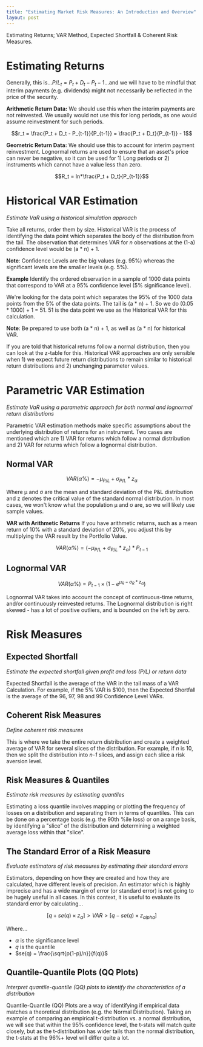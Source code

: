 ```yaml
---
title: "Estimating Market Risk Measures: An Introduction and Overview"
layout: post
---
```

Estimating Returns; VAR Method, Expected Shortfall & Coherent Risk Measures.

# Estimating Returns
Generally, this is...$P/L_t = P_t + D_t - P_t-1$...and we will have to be mindful that interim payments (e.g. dividends) might not necessarily be reflected in the price of the security. 

**Arithmetic Return Data:** We should use this when the interim payments are not reinvested. We usually would not use this for long periods, as one would assume reinvestment for such periods.

$$r_t =  \frac{P_t + D_t - P_{t-1}}{P_{t-1}} = \frac{P_t + D_t}{P_{t-1}} - 1$$

**Geometric Return Data:** We should use this to account for interim payment reinvestment. Lognormal returns are used to ensure that an asset's price can never be negative, so it can be used for 1) Long periods or 2) instruments which cannot have a value less than zero.

$$R_t =  ln*\frac{P_t + D_t}{P_{t-1}}$$

# Historical VAR Estimation
*Estimate VaR using a historical simulation approach*

Take all returns, order them by size. Historical VAR is the process of identifying the data point which separates the body of the distribution from the tail. The observation that determines VAR for *n* observations at the (1-a) confidence level would be (a * n) + 1.

**Note**: Confidence Levels are the big values (e.g. 95%) whereas the significant levels are the smaller levels (e.g. 5%). 

**Example** Identify the ordered observation in a sample of 1000 data points that correspond to VAR at a 95% confidence level (5% significance level). 

We're looking for the data point which separates the 95% of the 1000 data points from the 5% of the data points. The tail is (a * n) + 1. So we do (0.05 * 1000) + 1 = 51. 51 is the data point we use as the Historical VAR for this calculation.

**Note**: Be prepared to use both (a * n) + 1, as well as (a * n) for historical VAR.

If you are told that historical returns follow a normal distribution, then you can look at the z-table for this. Historical VAR approaches are only sensible when 1) we expect future return distributions to remain similar to historical return distributions and 2) unchanging parameter values.

# Parametric VAR Estimation
*Estimate VaR using a parametric approach for both normal and lognormal return distributions*

Parametric VAR estimation methods make specific assumptions about the underlying distribution of returns for an instrument. Two cases are mentioned which are 1) VAR for returns which follow a normal distribution and 2) VAR for returns which follow a lognormal distribution.

## Normal VAR

$$VAR(\alpha\%) = - \mu_{P/L} + \sigma_{P/L} * z_ \alpha$$

Where μ and σ are the mean and standard deviation of the P&L distribution and z denotes the critical value of the standard normal distribution. In most cases, we won't know what the population μ and σ are, so we will likely use sample values.

**VAR with Arithmetic Returns**
If you have arithmetic returns, such as a mean return of 10% with a standard deviation of 20%, you adjust this by multiplying the VAR result by the Portfolio Value. 

$$VAR(\alpha\%) = (- \mu_{P/L} + \sigma_{P/L} * z_ \alpha) * P_{t-1}$$

## Lognormal VAR

$$VAR(\alpha\%) = P_{t-1}  \times (1-e^{\mu_{R}-\sigma_{R} * z_ \alpha})$$

Lognormal VAR takes into account the concept of continuous-time returns, and/or continuously reinvested returns. The Lognormal distribution is right skewed - has a lot of positive outliers, and is bounded on the left by zero. 

# Risk Measures

## Expected Shortfall
*Estimate the expected shortfall given profit and loss (P/L) or return data*

Expected Shortfall is the average of the VAR in the tail mass of a VAR Calculation. For example, if the 5% VAR is $100, then the Expected Shortfall is the average of the 96, 97, 98 and 99 Confidence Level VARs. 

## Coherent Risk Measures
*Define coherent risk measures*

This is where we take the entire return distribution and create a weighted average of VAR for several slices of the distribution. For example, if *n* is 10, then we split the distribution into *n-1* slices, and assign each slice a risk aversion level. 

## Risk Measures & Quantiles
*Estimate risk measures by estimating quantiles*

Estimating a loss quantile involves mapping or plotting the frequency of losses on a distribution and separating them in terms of quantiles. This can be done on a percentage basis (e.g. the 90th %ile loss) or on a range basis, by identifying a "slice" of the distribution and determining a weighted average loss within that "slice".

## The Standard Error of a Risk Measure
*Evaluate estimators of risk measures by estimating their standard errors*

Estimators, depending on how they are created and how they are calculated, have different levels of precision. An estimator which is highly imprecise and has a wide margin of error (or standard error) is not going to be hugely useful in all cases. In this context, it is useful to evaluate its standard error by calculating...

$$[q+se(q)\times z_\alpha] > VAR > [q-se(q)\times z_{alpha}]$$

Where...
* $\alpha$ is the significance level
* $q$ is the quantile
* $se(q) = \frac{\sqrt{p(1-p)/n}}{f(q)}$

## Quantile-Quantile Plots (QQ Plots)
*Interpret quantile-quantile (QQ) plots to identify the characteristics of a distribution*

Quantile-Quantile (QQ) Plots are a way of identifying if empirical data matches a theoretical distribution (e.g. the Normal Distribution). Taking an example of comparing an empirical t-distribution vs. a normal distribution, we will see that within the 95% confidence level, the t-stats will match quite closely, but as the t-distribution has wider tails than the normal distribution, the t-stats at the 96%+ level will differ quite a lot.
